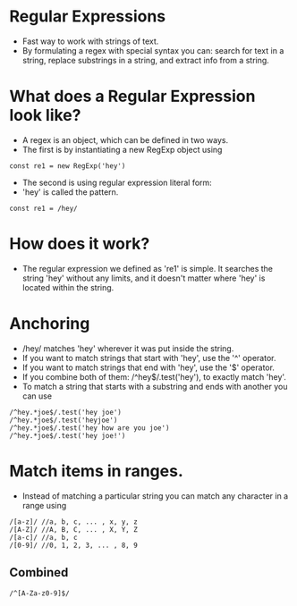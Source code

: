 # Regular Expressions
- Fast way to work with strings of text.
- By formulating a regex with special syntax you can: search for text in a string, replace substrings in a string, and extract info from a string.

# What does a Regular Expression look like?
- A regex is an object, which can be defined in two ways.
- The first is by instantiating a new RegExp object using
```
const re1 = new RegExp('hey')

```
- The second is using regular expression literal form:
- 'hey' is called the pattern.
```
const re1 = /hey/

```

# How does it work?
- The regular expression we defined as 're1' is simple. It searches the string 'hey' without any limits, and it doesn't matter where 'hey' is located within the string.

# Anchoring
- /hey/ matches 'hey' wherever it was put inside the string.
- If you want to match strings that start with 'hey', use the
'^' operator.
- If you want to match strings that end with 'hey', use the
'$' operator.
- If you combine both of them: /^hey$/.test('hey'), to exactly match 'hey'.
- To match a string that starts with a substring and ends with another you can use
```
/^hey.*joe$/.test('hey joe')
/^hey.*joe$/.test('heyjoe')
/^hey.*joe$/.test('hey how are you joe')
/^hey.*joe$/.test('hey joe!')
```

# Match items in ranges.
- Instead of matching a particular string you can match any character in a range using
```
/[a-z]/ //a, b, c, ... , x, y, z
/[A-Z]/ //A, B, C, ... , X, Y, Z
/[a-c]/ //a, b, c
/[0-9]/ //0, 1, 2, 3, ... , 8, 9

```

## Combined
```
/^[A-Za-z0-9]$/ 

```
